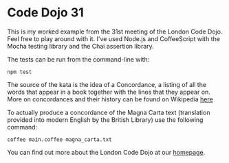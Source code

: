 Code Dojo 31
============
This is my worked example from the 31st meeting of the London Code Dojo. Feel free to play around with it. I've used Node.js and CoffeeScript with the Mocha testing library and the Chai assertion library.

The tests can be run from the command-line with:
	
	npm test

The source of the kata is the idea of a Concordance, a listing of all the words that appear in a book together with the lines that they appear on. More on concordances and their history can be found on Wikipedia [here](http://en.wikipedia.org/wiki/Concordance_%28publishing%29)

To actually produce a concordance of the Magna Carta text (translation provided into modern English by the British Library) use the following command:

	coffee main.coffee magna_carta.txt

You can find out more about the London Code Dojo at our [homepage](http://www.meetup.com/London-Code-Dojo/).

